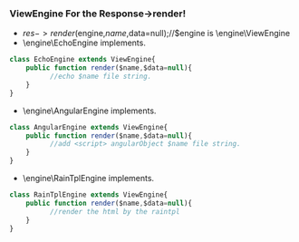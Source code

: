 ### ViewEngine For the Response->render!
* $res->render($engine,$name,$data=null);//$engine is \engine\ViewEngine
* \engine\EchoEngine implements.
```javascript
class EchoEngine extends ViewEngine{
    public function render($name,$data=null){
          //echo $name file string.
    }
}
```
* \engine\AngularEngine implements.
```javascript
class AngularEngine extends ViewEngine{
    public function render($name,$data=null){
          //add <script> angularObject $name file string.
    }
}
```
* \engine\RainTplEngine implements.
```javascript
class RainTplEngine extends ViewEngine{
    public function render($name,$data=null){
          //render the html by the raintpl
    }
}
```
